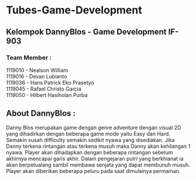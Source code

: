 # Tubes-Game-Development

## Kelompok DannyBlos - Game Development IF-903

### Team Member : 
1119010 - Nealson William\
1119016 - Devan Lubianto\
1119036 - Hans Patrick Eko Prasetyo\
1119045 - Rafael Christo Garcia\
1119050 - Hilbert Hasiholan Purba

## About DannyBlos : 
Danny Blos merupakan game dengan genre adventure dengan visual 2D yang dihadirkan dengan beberapa game mode yaitu Easy dan Hard. Semakin susah difficulty semakin sedikit nyawa yang disediakan. Jika Danny terkena rintangan atau terkena musuh maka Danny akan kehilangan 1 nyawa. Player akan dihadapkan dengan beberapa rintangan sebelum akhirnya mencapai garis akhir. Dalam pengejaran putri yang berkhianat ia akan berpetualang sambil membawa senjata yang dapat membunuh musuh. Player akan diberikan beberapa peluru pada saat dimulainya permainan.
